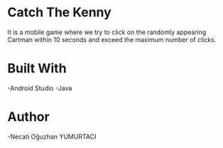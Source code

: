 # Catch The Kenny

It is a mobile game where we try to click on the randomly appearing Cartman within 10 seconds and exceed the maximum number of clicks.

# Built With

 -Android Studio
 -Java
 
 # Author
 
 -Necati Oğuzhan YUMURTACI
